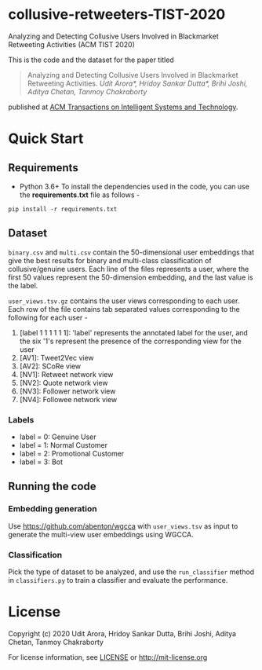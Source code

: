 # collusive-retweeters-TIST-2020
Analyzing and Detecting Collusive Users Involved in Blackmarket Retweeting Activities (ACM TIST 2020)

This is the code and the dataset for the paper titled 

>Analyzing and Detecting Collusive Users Involved in Blackmarket Retweeting Activities. *Udit Arora\*, Hridoy Sankar Dutta\*, Brihi Joshi, Aditya Chetan, Tanmoy Chakraborty*

published at [ACM Transactions on Intelligent Systems and Technology](https://dl.acm.org/doi/abs/10.1145/3380537).

# Quick Start

## Requirements

- Python 3.6+
To install the dependencies used in the code, you can use the __requirements.txt__ file as follows -

```
pip install -r requirements.txt
```

## Dataset

```binary.csv``` and ```multi.csv``` contain the 50-dimensional user embeddings that give the best results for binary and multi-class classification of collusive/genuine users. Each line of the files represents a user, where the first 50 values represent the 50-dimension embedding, and the last value is the label.

```user_views.tsv.gz``` contains the user views corresponding to each user. Each row of the file contains tab separated values corresponding to the following for each user -

1. \[label 1 1 1 1 1 1\]: 'label' represents the annotated label for the user, and the six '1's represent the presence of the corresponding view for the user
2. \[AV1\]: Tweet2Vec view
3. \[AV2\]: SCoRe view
4. \[NV1\]: Retweet network view
5. \[NV2\]: Quote network view
6. \[NV3\]: Follower network view
7. \[NV4\]: Followee network view

### Labels

- label = 0: Genuine User
- label = 1: Normal Customer
- label = 2: Promotional Customer
- label = 3: Bot

## Running the code

### Embedding generation
Use https://github.com/abenton/wgcca with ```user_views.tsv``` as input to generate the multi-view user embeddings using WGCCA.

### Classification
Pick the type of dataset to be analyzed, and use the `run_classifier` method in ```classifiers.py``` to train a classifier and evaluate the performance.

# License 

Copyright (c) 2020 Udit Arora, Hridoy Sankar Dutta, Brihi Joshi, Aditya Chetan, Tanmoy Chakraborty

For license information, see [LICENSE](LICENSE) or http://mit-license.org
